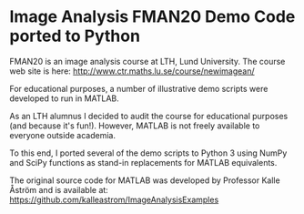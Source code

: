 # Image Analysis FMAN20 Demo Code ported to Python

FMAN20 is an image analysis course at LTH, Lund University. The course web site is here: http://www.ctr.maths.lu.se/course/newimagean/

For educational purposes, a number of illustrative demo scripts were developed to run in MATLAB.

As an LTH alumnus I decided to audit the course for educational purposes (and because it's fun!). However, MATLAB is not freely available to everyone outside academia.

To this end, I ported several of the demo scripts to Python 3 using NumPy and SciPy functions as stand-in replacements for MATLAB equivalents.

The original source code for MATLAB was developed by Professor Kalle Åström and is available at:
https://github.com/kalleastrom/ImageAnalysisExamples
